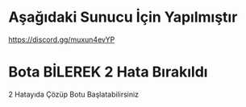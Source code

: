 # Aşağıdaki Sunucu İçin Yapılmıştır
https://discord.gg/muxun4evYP

# Bota BİLEREK 2 Hata Bırakıldı
2 Hatayıda Çözüp Botu Başlatabilirsiniz
